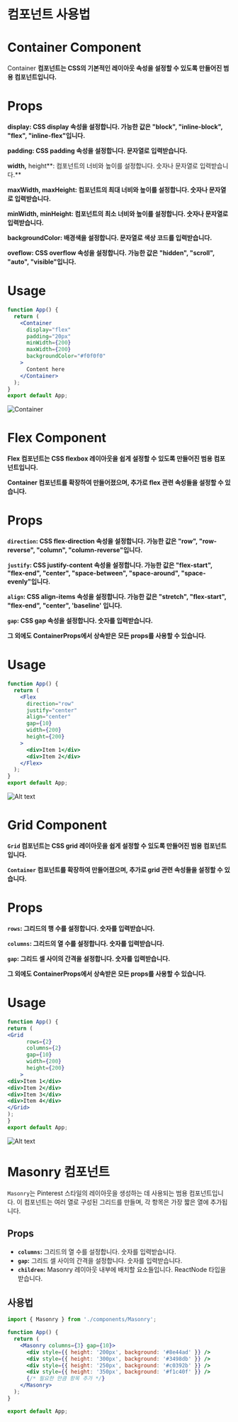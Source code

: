 # 컴포넌트 사용법

# **Container Component**

Container **컴포넌트는 CSS의 기본적인 레이아웃 속성을 설정할 수 있도록 만들어진 범용 컴포넌트입니다.**

# **Props**

**display: CSS display 속성을 설정합니다. 가능한 값은 "block", "inline-block", "flex", "inline-flex"입니다.**

**padding: CSS padding 속성을 설정합니다. 문자열로 입력받습니다.**

**width,** height**: 컴포넌트의 너비와 높이를 설정합니다. 숫자나 문자열로 입력받습니다.**

**maxWidth, maxHeight: 컴포넌트의 최대 너비와 높이를 설정합니다. 숫자나 문자열로 입력받습니다.**

**minWidth, minHeight: 컴포넌트의 최소 너비와 높이를 설정합니다. 숫자나 문자열로 입력받습니다.**

**backgroundColor: 배경색을 설정합니다. 문자열로 색상 코드를 입력받습니다.**

**oveflow: CSS overflow 속성을 설정합니다. 가능한 값은 "hidden", "scroll", "auto", "visible"입니다.**

# **Usage**

```jsx
function App() {
  return (
    <Container
      display="flex"
      padding="20px"
      minWidth={200}
      maxWidth={200}
      backgroundColor="#f0f0f0"
    >
      Content here
    </Container>
  );
}
export default App;
```

![Container](image.png)

# **Flex Component**

**Flex 컴포넌트는 CSS flexbox 레이아웃을 쉽게 설정할 수 있도록 만들어진 범용 컴포넌트입니다.**

**Container 컴포넌트를 확장하여 만들어졌으며, 추가로 flex 관련 속성들을 설정할 수 있습니다.**

# **Props**

**`direction`: CSS flex-direction 속성을 설정합니다. 가능한 값은 "row", "row-reverse", "column", "column-reverse"입니다.**

**`justify`: CSS justify-content 속성을 설정합니다. 가능한 값은 "flex-start", "flex-end", "center", "space-between", "space-around", "space-evenly"입니다.**

**`align`: CSS align-items 속성을 설정합니다. 가능한 값은 "stretch", "flex-start", "flex-end", "center", 'baseline' 입니다.**

**`gap`: CSS gap 속성을 설정합니다. 숫자를 입력받습니다.**

**그 외에도 ContainerProps에서 상속받은 모든 props를 사용할 수 있습니다.**

# **Usage**

```jsx
function App() {
  return (
    <Flex
      direction="row"
      justify="center"
      align="center"
      gap={10}
      width={200}
      height={200}
    >
      <div>Item 1</div>
      <div>Item 2</div>
    </Flex>
  );
}
export default App;
```

![Alt text](image-1.png)

# **Grid Component**

**`Grid` 컴포넌트는 CSS grid 레이아웃을 쉽게 설정할 수 있도록 만들어진 범용 컴포넌트입니다.**

**`Container` 컴포넌트를 확장하여 만들어졌으며, 추가로 grid 관련 속성들을 설정할 수 있습니다.**

# **Props**

**`rows`: 그리드의 행 수를 설정합니다. 숫자를 입력받습니다.**

**`columns`: 그리드의 열 수를 설정합니다. 숫자를 입력받습니다.**

**`gap`: 그리드 셀 사이의 간격을 설정합니다. 숫자를 입력받습니다.**

**그 외에도 ContainerProps에서 상속받은 모든 props를 사용할 수 있습니다.**

# **Usage**

```jsx
function App() {
return (
<Grid 
      rows={2}
      columns={2}
      gap={10}
      width={200}
      height={200}
    >
<div>Item 1</div>
<div>Item 2</div>
<div>Item 3</div>
<div>Item 4</div>
</Grid>
);
}
export default App;

```
![Alt text](image-2.png)

# Masonry 컴포넌트

`Masonry`는 Pinterest 스타일의 레이아웃을 생성하는 데 사용되는 범용 컴포넌트입니다. 이 컴포넌트는 여러 열로 구성된 그리드를 만들며, 각 항목은 가장 짧은 열에 추가됩니다.

## Props

- **`columns`:** 그리드의 열 수를 설정합니다. 숫자를 입력받습니다.
- **`gap`:** 그리드 셀 사이의 간격을 설정합니다. 숫자를 입력받습니다.
- **`children`:** Masonry 레이아웃 내부에 배치할 요소들입니다. ReactNode 타입을 받습니다.

## 사용법

```jsx
import { Masonry } from './components/Masonry';

function App() {
  return (
    <Masonry columns={3} gap={10}>
      <div style={{ height: '200px', background: '#8e44ad' }} />
      <div style={{ height: '300px', background: '#3498db' }} />
      <div style={{ height: '250px', background: '#c0392b' }} />
      <div style={{ height: '350px', background: '#f1c40f' }} />
      {/* 필요한 만큼 항목 추가 */}
    </Masonry>
  );
}

export default App;
